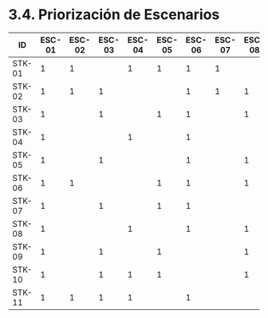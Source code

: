 # 3.4. Priorización de Escenarios

| ID     | ESC-01 | ESC-02 | ESC-03 | ESC-04 | ESC-05 | ESC-06 | ESC-07 | ESC-08 | ESC-09 | ESC-10 | ESC-11 | ESC-12 | ESC-13 | ESC-14 | ESC-15 | ESC-16 | ESC-17 | ESC-18 | ESC-19 | ESC-20 | ESC-21 | ESC-22 | ESC-23 | ESC-24 | ESC-25 | ESC-26 | ESC-27 | ESC-28 |
|--------|--------|--------|--------|--------|--------|--------|--------|--------|--------|--------|--------|--------|--------|--------|--------|--------|--------|--------|--------|--------|--------|--------|--------|--------|--------|--------|--------|--------|
| STK-01 | 1      | 1      |        | 1      | 1      | 1      | 1      |        |        | 1      |        | 1      |        | 1      | 1      |        |        |        | 1      | 1      |        | 1      |        | 1      |        |        | 1      |
| STK-02 | 1      | 1      | 1      |        |        | 1      | 1      | 1      |        | 1      |        |        |        | 1      |        | 1      | 1      |        |        | 1      | 1      |        | 1      | 1      |        | 1      | 1      |        |
| STK-03 | 1      |        | 1      |        | 1      | 1      |        | 1      | 1      |        | 1      | 1      | 1      |        | 1      |        |        | 1      | 1      |        |        | 1      |        | 1      |        | 1      | 1      |        |
| STK-04 | 1      |        |        | 1      |        | 1      |        |        | 1      | 1      |        | 1      |        | 1      | 1      | 1      |        | 1      |        |        | 1      | 1      | 1      |        |        | 1      | 1      |        |
| STK-05 | 1      |        | 1      |        |        | 1      |        | 1      | 1      | 1      |        | 1      | 1      | 1      | 1      |        | 1      |        |        | 1      | 1      |        |        | 1      |        |        | 1      |        |
| STK-06 | 1      | 1      |        |        | 1      | 1      |        | 1      | 1      |        | 1      | 1      |        | 1      |        | 1      |        |        | 1      | 1      |        | 1      |        | 1      | 1      |        |        |        |
| STK-07 | 1      |        | 1      |        | 1      | 1      |        |        | 1      | 1      |        | 1      | 1      | 1      |        | 1      |        |        | 1      |        | 1      |        | 1      |        | 1      | 1      |        |        |
| STK-08 | 1      |        |        | 1      |        | 1      |        | 1      | 1      | 1      |        | 1      |        | 1      | 1      | 1      |        | 1      |        |        | 1      |        | 1      |        |        | 1      |        |        |
| STK-09 | 1      |        | 1      |        | 1      |        |        | 1      |        | 1      | 1      |        | 1      | 1      |        | 1      |        |        |        | 1      | 1      |        |        | 1      |        |        |        |        |
| STK-10 | 1      |        | 1      | 1      | 1      |        |        | 1      | 1      |        | 1      | 1      |        | 1      | 1      |        | 1      |        |        |        | 1      |        | 1      |        |        |        |        |        |
| STK-11 | 1      | 1      | 1      | 1      |        | 1      |        |        | 1      | 1      |        | 1      |        | 1      | 1      |        | 1      | 1      |        |        |        | 1      |        |        |        |        |        |        |
